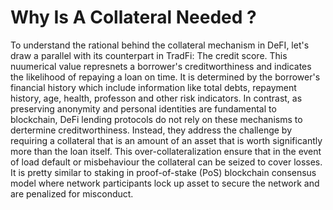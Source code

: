 # Why Is A Collateral Needed ?

To understand the rational behind the collateral mechanism in DeFI, let's draw a parallel with its counterpart in TradFi:
The credit score. This nuumerical value represnets a borrower's creditworthiness and indicates the likelihood of repaying
a loan on time. It is determined by the borrower's financial history which include information like total debts, repayment history, age, health, professon and other risk indicators. In contrast, as preserving anonymity and personal identities are fundamental to blockchain, DeFi lending protocols do not rely on these mechanisms to dertermine creditworthiness. 
Instead, they address the challenge by requiring a collateral that is an amount of an asset that is worth significantly more than the loan itself. This over-collateralization ensure that in the event of load default or misbehaviour the collateral can be seized to cover losses. It is pretty similar to staking in proof-of-stake (PoS) blockchain consensus
model where network participants lock up asset to secure the network and are penalized for misconduct.
